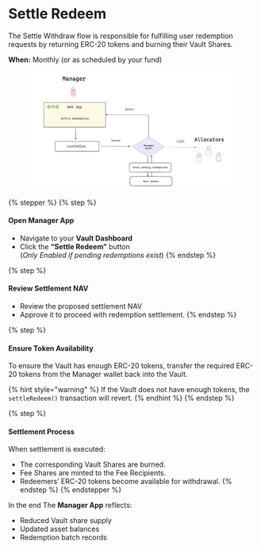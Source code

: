 # Settle Redeem

The Settle Withdraw flow is responsible for fulfilling user redemption requests by returning ERC-20 tokens and burning their Vault Shares.

**When:** Monthly (or as scheduled by your fund)

<figure><picture><source srcset="../../../.gitbook/assets/Aleph-settle-redeem (1).png" media="(prefers-color-scheme: dark)"><img src="../../../.gitbook/assets/manager-settle-redeem.png" alt=""></picture><figcaption></figcaption></figure>

{% stepper %}
{% step %}
#### Open Manager App

* Navigate to your **Vault Dashboard**
* Click the **“Settle Redeem”** button\
  (_Only Enabled if pending redemptions exist_)
{% endstep %}

{% step %}
#### Review Settlement NAV

* Review the proposed settlement NAV
* Approve it to proceed with redemption settlement.
{% endstep %}

{% step %}
#### Ensure Token Availability

To ensure the Vault has enough ERC-20 tokens, transfer the required ERC-20 tokens from the Manager wallet back into the Vault.

{% hint style="warning" %}
If the Vault does not have enough tokens, the `settleRedeem()` transaction will revert.
{% endhint %}
{% endstep %}

{% step %}
#### Settlement Process

When settlement is executed:

* The corresponding Vault Shares are burned.
* Fee Shares are minted to the Fee Recipients.
* Redeemers’ ERC-20 tokens become available for withdrawal.
{% endstep %}
{% endstepper %}

In the end The **Manager App** reflects:

* Reduced Vault share supply
* Updated asset balances
* Redemption batch records
